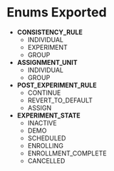 # Enums Exported

- **CONSISTENCY_RULE**
  - INDIVIDUAL
  - EXPERIMENT
  - GROUP
- **ASSIGNMENT_UNIT**
  - INDIVIDUAL
  - GROUP
- **POST_EXPERIMENT_RULE**
  - CONTINUE
  - REVERT_TO_DEFAULT
  - ASSIGN
- **EXPERIMENT_STATE**
  - INACTIVE
  - DEMO
  - SCHEDULED
  - ENROLLING
  - ENROLLMENT_COMPLETE
  - CANCELLED
